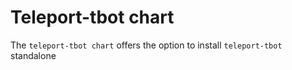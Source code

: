 # Teleport-tbot chart

The `teleport-tbot chart` offers the option to install `teleport-tbot` standalone

